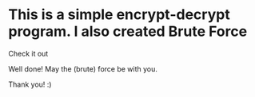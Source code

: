 # This is a simple encrypt-decrypt program. I also created Brute Force
Check it out

Well done! May the (brute) force be with you.

Thank you! :)
